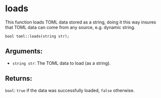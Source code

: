 # loads
This function loads TOML data stored as a string, doing it this way insures that TOML data can come from any source, e.g. dynamic string.

`bool toml::loads(string str);`

## Arguments:
- `string str`: The TOML data to load (as a string).

## Returns:
`bool`: `true` if the data was successfully loaded, `false` otherwise.
